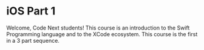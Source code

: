 # iOS Part 1
Welcome, Code Next students!
This course is an introduction to the Swift Programming language and to the XCode ecosystem. This course is the first in a 3 part sequence.

